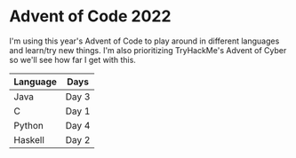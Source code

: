 # Advent of Code 2022
I'm using this year's Advent of Code to play around in different languages and learn/try new things. I'm also prioritizing TryHackMe's Advent of Cyber so we'll see how far I get with this.

|Language|Days|
|---|---|
|Java|Day 3|
|C|Day 1|
|Python|Day 4|
|Haskell|Day 2|